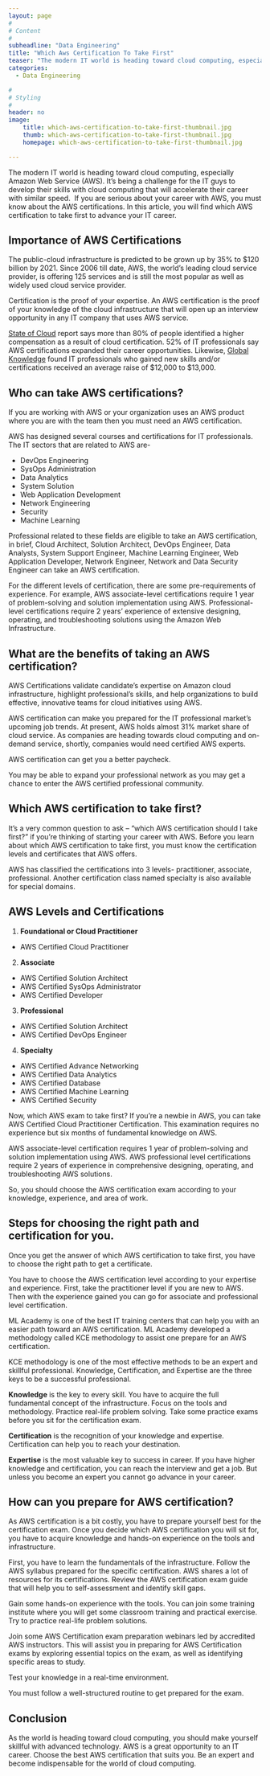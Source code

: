 ```yaml
---
layout: page
#
# Content
#
subheadline: "Data Engineering"
title: "Which Aws Certification To Take First"
teaser: "The modern IT world is heading toward cloud computing, especially Amazon Web Service (AWS). It’s being a challenge for the IT guys to develop their skills with cloud computing that will accelerate their career with similar speed.  If you are serious"
categories:
  - Data Engineering

#
# Styling
#
header: no
image:
    title: which-aws-certification-to-take-first-thumbnail.jpg
    thumb: which-aws-certification-to-take-first-thumbnail.jpg
    homepage: which-aws-certification-to-take-first-thumbnail.jpg

---
```


The modern IT world is heading toward cloud computing, especially Amazon Web Service (AWS). It’s being a challenge for the IT guys to develop their skills with cloud computing that will accelerate their career with similar speed.  If you are serious about your career with AWS, you must know about the AWS certifications. In this article, you will find which AWS certification to take first to advance your IT career.


**Importance of AWS Certifications**
------------------------------------


The public-cloud infrastructure is predicted to be grown up by 35% to $120 billion by 2021. Since 2006 till date, AWS, the world’s leading cloud service provider, is offering 125 services and is still the most popular as well as widely used cloud service provider. 


Certification is the proof of your expertise. An AWS certification is the proof of your knowledge of the cloud infrastructure that will open up an interview opportunity in any IT company that uses AWS service.


[State of Cloud](https://go.acloudguru.com/2020-state-of-cloud-learning-report?ajs_aid=c6a8c1f1-e73b-42f3-a3b2-720e18141cac) report says more than 80% of people identified a higher compensation as a result of cloud certification. 52% of IT professionals say AWS certifications expanded their career opportunities. Likewise, [Global Knowledge](https://www.globalknowledge.com/us-en/resources/resource-library/articles/5-numbers-to-know-in-salary-report-2020/) found IT professionals who gained new skills and/or certifications received an average raise of $12,000 to $13,000.


**Who can take AWS certifications?**
------------------------------------


If you are working with AWS or your organization uses an AWS product where you are with the team then you must need an AWS certification. 


AWS has designed several courses and certifications for IT professionals. The IT sectors that are related to AWS are- 


* DevOps Engineering
* SysOps Administration
* Data Analytics
* System Solution
* Web Application Development
* Network Engineering
* Security
* Machine Learning


Professional related to these fields are eligible to take an AWS certification, in brief, Cloud Architect, Solution Architect, DevOps Engineer, Data Analysts, System Support Engineer, Machine Learning Engineer, Web Application Developer, Network Engineer, Network and Data Security Engineer can take an AWS certification. 


For the different levels of certification, there are some pre-requirements of experience. For example, AWS associate-level certifications require 1 year of problem-solving and solution implementation using AWS. Professional-level certifications require 2 years’ experience of extensive designing, operating, and troubleshooting solutions using the Amazon Web Infrastructure.


**What are the benefits of taking an AWS certification?**
---------------------------------------------------------


AWS Certifications validate candidate’s expertise on Amazon cloud infrastructure, highlight professional’s skills, and help organizations to build effective, innovative teams for cloud initiatives using AWS.


AWS certification can make you prepared for the IT professional market’s upcoming job trends. At present, AWS holds almost 31% market share of cloud service. As companies are heading towards cloud computing and on-demand service, shortly, companies would need certified AWS experts.


AWS certification can get you a better paycheck.


You may be able to expand your professional network as you may get a chance to enter the AWS certified professional community. 


**Which AWS certification to take first?**
------------------------------------------


It’s a very common question to ask – “which AWS certification should I take first?” if you’re thinking of starting your career with AWS. Before you learn about which AWS certification to take first, you must know the certification levels and certificates that AWS offers.


AWS has classified the certifications into 3 levels- practitioner, associate, professional. Another certification class named specialty is also available for special domains.


AWS Levels and Certifications
-----------------------------


1. **Foundational or Cloud Practitioner**


* AWS Certified Cloud Practitioner


2. **Associate**


* AWS Certified Solution Architect
* AWS Certified SysOps Administrator
* AWS Certified Developer


3. **Professional**


* AWS Certified Solution Architect
* AWS Certified DevOps Engineer


4. **Specialty**


* AWS Certified Advance Networking
* AWS Certified Data Analytics
* AWS Certified Database
* AWS Certified Machine Learning
* AWS Certified Security


Now, which AWS exam to take first? If you’re a newbie in AWS, you can take AWS Certified Cloud Practitioner Certification. This examination requires no experience but six months of fundamental knowledge on AWS.


AWS associate-level certification requires 1 year of problem-solving and solution implementation using AWS. AWS professional level certifications require 2 years of experience in comprehensive designing, operating, and troubleshooting AWS solutions.


So, you should choose the AWS certification exam according to your knowledge, experience, and area of work.


**Steps for choosing the right path and certification for you.**
----------------------------------------------------------------


Once you get the answer of which AWS certification to take first, you have to choose the right path to get a certificate. 


You have to choose the AWS certification level according to your expertise and experience. First, take the practitioner level if you are new to AWS. Then with the experience gained you can go for associate and professional level certification. 


ML Academy is one of the best IT training centers that can help you with an easier path toward an AWS certification. ML Academy developed a methodology called KCE methodology to assist one prepare for an AWS certification.


KCE methodology is one of the most effective methods to be an expert and skillful professional. Knowledge, Certification, and Expertise are the three keys to be a successful professional.


**Knowledge** is the key to every skill. You have to acquire the full fundamental concept of the infrastructure. Focus on the tools and methodology. Practice real-life problem solving. Take some practice exams before you sit for the certification exam. 


**Certification** is the recognition of your knowledge and expertise. Certification can help you to reach your destination.


**Expertise** is the most valuable key to success in career. If you have higher knowledge and certification, you can reach the interview and get a job. But unless you become an expert you cannot go advance in your career.


**How can you prepare for AWS certification?**
----------------------------------------------


As AWS certification is a bit costly, you have to prepare yourself best for the certification exam. Once you decide which AWS certification you will sit for, you have to acquire knowledge and hands-on experience on the tools and infrastructure. 


First, you have to learn the fundamentals of the infrastructure. Follow the AWS syllabus prepared for the specific certification. AWS shares a lot of resources for its certifications. Review the AWS certification exam guide that will help you to self-assessment and identify skill gaps.


Gain some hands-on experience with the tools. You can join some training institute where you will get some classroom training and practical exercise. Try to practice real-life problem solutions. 


Join some AWS Certification exam preparation webinars led by accredited AWS instructors. This will assist you in preparing for AWS Certification exams by exploring essential topics on the exam, as well as identifying specific areas to study.


Test your knowledge in a real-time environment.


You must follow a well-structured routine to get prepared for the exam.


**Conclusion**
--------------


As the world is heading toward cloud computing, you should make yourself skillful with advanced technology. AWS is a great opportunity to an IT career. Choose the best AWS certification that suits you. Be an expert and become indispensable for the world of cloud computing.



